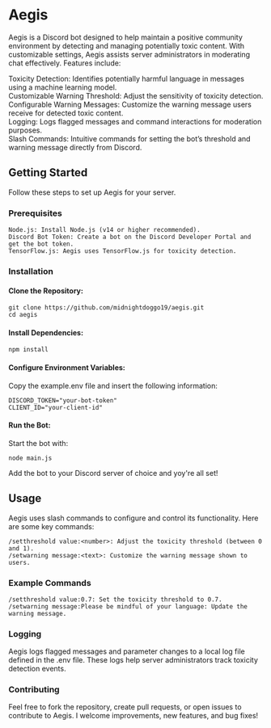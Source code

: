 # Aegis

Aegis is a Discord bot designed to help maintain a positive community environment by detecting and managing potentially toxic content. With customizable settings, Aegis assists server administrators in moderating chat effectively.
Features include: <br />

Toxicity Detection: Identifies potentially harmful language in messages using a machine learning model.<br />
Customizable Warning Threshold: Adjust the sensitivity of toxicity detection.<br />
Configurable Warning Messages: Customize the warning message users receive for detected toxic content.<br />
Logging: Logs flagged messages and command interactions for moderation purposes.<br />
Slash Commands: Intuitive commands for setting the bot’s threshold and warning message directly from Discord.<br />

## Getting Started

Follow these steps to set up Aegis for your server.
### Prerequisites

    Node.js: Install Node.js (v14 or higher recommended).
    Discord Bot Token: Create a bot on the Discord Developer Portal and get the bot token.
    TensorFlow.js: Aegis uses TensorFlow.js for toxicity detection.

### Installation

#### Clone the Repository:

    git clone https://github.com/midnightdoggo19/aegis.git
    cd aegis

#### Install Dependencies:

    npm install

#### Configure Environment Variables:

Copy the example.env file and insert the following information:

    DISCORD_TOKEN="your-bot-token"
    CLIENT_ID="your-client-id"

#### Run the Bot:

Start the bot with:

    node main.js

  Add the bot to your Discord server of choice and yoy're all set!

## Usage

Aegis uses slash commands to configure and control its functionality. Here are some key commands:

    /setthreshold value:<number>: Adjust the toxicity threshold (between 0 and 1).
    /setwarning message:<text>: Customize the warning message shown to users.

### Example Commands

    /setthreshold value:0.7: Set the toxicity threshold to 0.7.
    /setwarning message:Please be mindful of your language: Update the warning message.

### Logging

Aegis logs flagged messages and parameter changes to a local log file defined in the .env file. These logs help server administrators track toxicity detection events.

### Contributing

Feel free to fork the repository, create pull requests, or open issues to contribute to Aegis. I welcome improvements, new features, and bug fixes!
